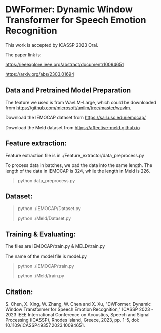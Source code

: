 # DWFormer: Dynamic Window Transformer for Speech Emotion Recognition

This work is accepted by ICASSP 2023 Oral.

The paper link is: 

https://ieeexplore.ieee.org/abstract/document/10094651

https://arxiv.org/abs/2303.01694
## Data and Pretrained Model Preparation
The feature we used is from WavLM-Large, which could be downloaded from https://github.com/microsoft/unilm/tree/master/wavlm.

Download the IEMOCAP dataset from https://sail.usc.edu/iemocap/

Download the Meld dataset from https://affective-meld.github.io

## Feature extraction:
Feature extraction file is in ./Feature_extractor/data_preprocess.py

To process data in batches, we pad the data into the same length. The length of the data in IEMOCAP is 324, while the length in Meld
 is 226.
 
> python data_preprocess.py
## Dataset:
> python ./IEMOCAP/Dataset.py
> 
> python ./Meld/Dataset.py
## Training & Evaluating:

The files are IEMOCAP/train.py & MELD/train.py

The name of the model file is model.py

> python ./IEMOCAP/train.py
> 
> python ./Meld/train.py

## Citation:

S. Chen, X. Xing, W. Zhang, W. Chen and X. Xu, "DWFormer: Dynamic Window Transformer for Speech Emotion Recognition," ICASSP 2023 - 2023 IEEE International Conference on Acoustics, Speech and Signal Processing (ICASSP), Rhodes Island, Greece, 2023, pp. 1-5, doi: 10.1109/ICASSP49357.2023.10094651.

